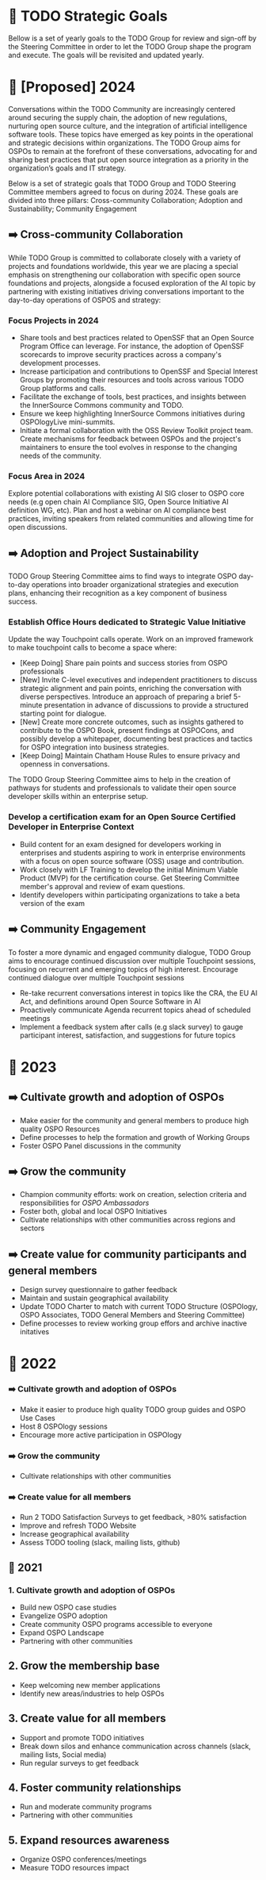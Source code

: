 # 🧩 TODO Strategic Goals

Bellow is a set of yearly goals to the TODO Group for review and sign-off by the Steering Committee in order to let the TODO Group shape the program and execute. The goals will be revisited and updated yearly.

# 📌 [Proposed] 2024

Conversations within the TODO Community are increasingly centered around securing the supply chain, the adoption of new regulations, nurturing open source culture, and the integration of artificial intelligence software tools. These topics have emerged as key points in the operational and strategic decisions within organizations. The TODO Group aims for OSPOs to remain at the forefront of these conversations, advocating for and sharing best practices that put open source integration as a priority in the organization’s goals and IT strategy. 

Below is a set of strategic goals that TODO Group and TODO Steering Committee members agreed to focus on during 2024. These goals are divided into three pillars: Cross-community Collaboration; Adoption and Sustainability; Community Engagement


## ➡️ Cross-community Collaboration

While TODO Group is committed to collaborate closely with a variety of projects and foundations worldwide, this year we are placing a special emphasis on strengthening our collaboration with specific open source foundations and projects, 
alongside a focused exploration of the AI topic by partnering with existing initiatives driving conversations important to the day-to-day operations of OSPOS and strategy:

### Focus Projects in 2024
- Share tools and best practices related to OpenSSF that an Open Source Program Office can leverage. For instance, the adoption of OpenSSF scorecards to improve security practices across a company's development processes.
- Increase participation and contributions to OpenSSF and Special Interest Groups by promoting their resources and tools across various TODO Group platforms and calls.
- Facilitate the exchange of tools, best practices, and insights between the InnerSource Commons community and TODO.
- Ensure we keep highlighting InnerSource Commons initiatives during OSPOlogyLive mini-summits.
- Initiate a formal collaboration with the OSS Review Toolkit project team. Create mechanisms for feedback between OSPOs and the project's maintainers to ensure the tool evolves in response to the changing needs of the community.

### Focus Area in 2024
Explore potential collaborations with existing AI SIG closer to OSPO core needs (e.g open chain AI Compliance SIG, Open Source Initiative AI definition WG, etc). Plan and host a webinar on AI compliance best practices, inviting speakers from related communities and allowing time for open discussions.

## ➡️ Adoption and Project Sustainability

TODO Group Steering Committee aims to find ways to integrate OSPO day-to-day operations into broader organizational strategies and execution plans, enhancing their recognition as a key component of business success. 

### Establish Office Hours dedicated to Strategic Value Initiative

Update the way Touchpoint calls operate. Work on an improved framework to make touchpoint calls to become a space where:
- [Keep Doing] Share pain points and success stories from OSPO professionals
- [New] Invite C-level executives and independent practitioners to discuss strategic alignment and pain points, enriching the conversation with diverse perspectives. Introduce an approach of preparing a brief 5-minute presentation in advance of discussions to provide a structured starting point for dialogue.
- [New] Create more concrete outcomes, such as insights gathered to contribute to the OSPO Book, present findings at OSPOCons, and possibly develop a whitepaper, documenting best practices and tactics for OSPO integration into business strategies.
- [Keep Doing] Maintain Chatham House Rules to ensure privacy and openness in conversations.

The TODO Group Steering Committee aims to help in the creation of pathways for students and professionals to validate their open source developer skills within an enterprise setup. 

### Develop a certification exam for an Open Source Certified Developer in Enterprise Context

- Build content for an exam designed for developers working in enterprises and students aspiring to work in enterprise environments with a focus on open source software (OSS) usage and contribution.
- Work closely with LF Training to develop the initial Minimum Viable Product (MVP) for the certification course.
 Get Steering Committee member's approval and review of exam questions.
- Identify developers within participating organizations to take a beta version of the exam

## ➡️ Community Engagement

To foster a more dynamic and engaged community dialogue, TODO Group aims to encourage continued discussion over multiple Touchpoint sessions, focusing on recurrent and emerging topics of high interest.
Encourage continued dialogue over multiple Touchpoint sessions

- Re-take recurrent conversations interest in topics like the CRA, the EU AI Act, and definitions around Open Source Software in AI
- Proactively communicate Agenda recurrent topics ahead of scheduled meetings
- Implement a feedback system after calls (e.g slack survey) to gauge participant interest, satisfaction, and suggestions for future topics


# 📌 2023

## ➡️ Cultivate growth and adoption of OSPOs

- Make easier for the community and general members to produce high quality OSPO Resources
- Define processes to help the formation and growth of Working Groups
- Foster OSPO Panel discussions in the community

## ➡️ Grow the community

- Champion community efforts: work on creation, selection criteria and responsibilities for *OSPO Ambassadors*
- Foster both, global and local OSPO Initiatives
- Cultivate relationships with other communities across regions and sectors

## ➡️ Create value for community participants and general members

- Design survey questionnaire to gather feedback
- Maintain and sustain geographical availability
- Update TODO Charter to match with current TODO Structure (OSPOlogy, OSPO Associates, TODO General Members and Steering Committee)
- Define processes to review working group effors and archive inactive initatives

# 📌 2022

### ➡️ Cultivate growth and adoption of OSPOs

- Make it easier to produce high quality TODO group guides and OSPO Use Cases
- Host 8 OSPOlogy sessions
- Encourage more active participation in OSPOlogy

### ➡️ Grow the community

- Cultivate relationships with other communities

### ➡️ Create value for all members

- Run 2 TODO Satisfaction Surveys to get feedback, >80% satisfaction
- Improve and refresh TODO Website
- Increase geographical availability 
- Assess TODO tooling (slack, mailing lists, github)

## 📌 2021

### 1. Cultivate growth and adoption of OSPOs

* Build new OSPO case studies
* Evangelize OSPO adoption
* Create community OSPO programs accessible to everyone
* Expand OSPO Landscape
* Partnering with other communities

## 2. Grow the membership base

* Keep welcoming new member applications
* Identify new areas/industries to help OSPOs

## 3. Create value for all members

* Support and promote TODO initiatives
* Break down silos and enhance communication across channels (slack, mailing lists, Social media)
* Run regular surveys to get feedback

## 4. Foster community relationships

* Run and moderate community programs
* Partnering with other communities

## 5. Expand resources awareness

* Organize OSPO conferences/meetings
* Measure TODO resources impact
